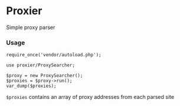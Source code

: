 # Proxier

Simple proxy parser

### Usage

```
require_once('vendor/autoload.php');

use proxier/ProxySearcher;

$proxy = new ProxySearcher();
$proxies = $proxy->run();
var_dump($proxies);

```

`$proxies` contains an array of proxy addresses from each parsed site
